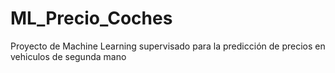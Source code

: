 # ML_Precio_Coches
Proyecto de Machine Learning supervisado para la predicción de precios en vehiculos de segunda mano
